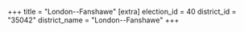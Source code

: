 +++
title = "London--Fanshawe"
[extra]
election_id = 40
district_id = "35042"
district_name = "London--Fanshawe"
+++
